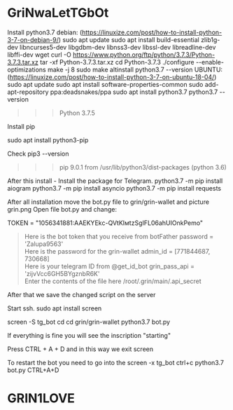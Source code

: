 # GriNwaLetTGbOt

Install python3.7 
debian: 
(https://linuxize.com/post/how-to-install-python-3-7-on-debian-9/)
sudo apt update
sudo apt install build-essential zlib1g-dev libncurses5-dev libgdbm-dev libnss3-dev libssl-dev libreadline-dev libffi-dev wget
curl -O https://www.python.org/ftp/python/3.7.3/Python-3.7.3.tar.xz
tar -xf Python-3.7.3.tar.xz
cd Python-3.7.3
./configure --enable-optimizations
make -j 8
sudo make altinstall
python3.7 --version
UBUNTU:
(https://linuxize.com/post/how-to-install-python-3-7-on-ubuntu-18-04/)
sudo apt update
sudo apt install software-properties-common
sudo add-apt-repository ppa:deadsnakes/ppa
sudo apt install python3.7
python3.7 --version
>>> Python 3.7.5

Install  pip

sudo apt install python3-pip

Check
pip3 --version
>>> pip 9.0.1 from /usr/lib/python3/dist-packages (python 3.6)

After this install - Install the package for Telegram.
python3.7 -m pip install aiogram
python3.7 -m pip install asyncio
python3.7 -m pip install requests


After all installation move the bot.py file to grin/grin-wallet and picture grin.png 
Open file bot.py  and change:

TOKEN = "1056341881:AAEKYEkс-QVtKIмtzSgIFL06ahUIOnkPemo"   
 > Here is the bot token that you receive from botFather
password = 'Zalupa9563'                                    
 > Here is the password for the grin-wallet
admin_id = [771844687, 730668]                            
 > Here is your telegram ID from @get_id_bot
grin_pass_api = 'zijvVcc6GH5BYgznbR6K'                     
 > Enter the contents of the file here /root/.grin/main/.api_secret


After that we save the changed script on the server 


Start ssh.
sudo apt install screen
 
screen -S tg_bot
cd
cd grin/grin-wallet
python3.7 bot.py


If everything is fine you will see the inscription "starting"

Press CTRL + A + D and in this way we exit screen

To restart the bot you need to go into the screen -x tg_bot
ctrl+c
python3.7 bot.py 
CTRL+A+D

# GRIN1LOVE 

